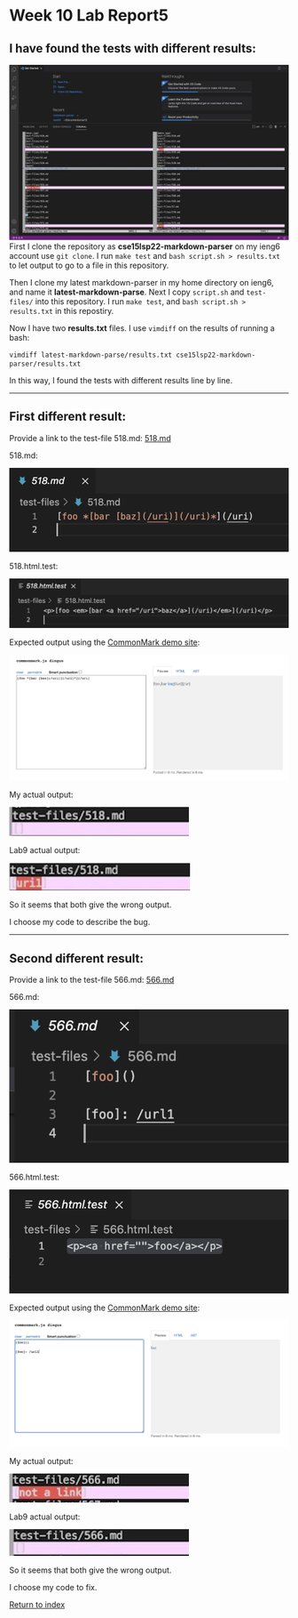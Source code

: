 # **Week 10 Lab Report5**
## I have found the tests with different results:
![vim1.jpg](vim1.jpg)
First I clone the repository as **cse15lsp22-markdown-parser** on my ieng6 account use `git clone`. I run `make test` and `bash script.sh > results.txt` to let output to go to a file in this repository.

Then I clone my latest markdown-parser in my home directory on ieng6, and name it **latest-markdown-parse**. Next I copy `script.sh` and `test-files/` into this repository. I run `make test`, and `bash script.sh > results.txt` in this repostiry.

Now I have two **results.txt** files. I use `vimdiff` on the results of running a bash:
```
vimdiff latest-markdown-parse/results.txt cse15lsp22-markdown-parser/results.txt
```
In this way, I found the tests with different results line by line.

---
## First different result:
Provide a link to the test-file 518.md: [518.md](https://github.com/lineup30min/lab9/blob/main/518.md)

518.md:

![5181.png](5181.png)

518.html.test:

![5182.png](5182.png)

Expected output using the [CommonMark demo site](https://spec.commonmark.org/dingus/):

![518output.png](518output.png)

My actual output:

![518me.png](518me.png)

Lab9 actual output:

![518ot.png](518ot.png)

So it seems that both give the wrong output.

I choose my code to describe the bug. 

---
## Second different result:
Provide a link to the test-file 566.md: [566.md](https://github.com/lineup30min/lab9/blob/main/566.md)

566.md:

![5661.png](5661.png)

566.html.test:

![5662.png](5662.png)

Expected output using the [CommonMark demo site](https://spec.commonmark.org/dingus/):

![566output.png](566output.png)

My actual output:

![566me.png](566me.png)

Lab9 actual output:

![566ot.png](566ot.png)

So it seems that both give the wrong output.

I choose my code to fix.

[Return to index](https://lineup30min.github.io/cse15l-lab-reports/)
